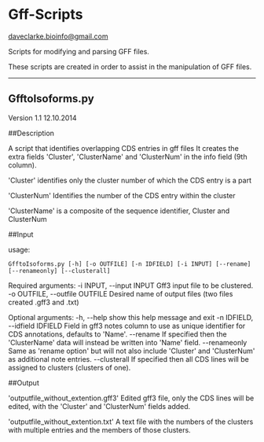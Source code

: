 Gff-Scripts
===========

daveclarke.bioinfo@gmail.com

Scripts for modifying and parsing GFF files.

These scripts are created in order to assist in the manipulation of GFF files.

--------------------------------
GfftoIsoforms.py
--------------------------------
Version 1.1 12.10.2014

##Description

A script that identifies overlapping CDS entries in gff files
It creates the extra fields 'Cluster', 'ClusterName' and 'ClusterNum' in the info field (9th column).

'Cluster' identifies only the cluster number of which the CDS entry is a part

'ClusterNum' Identifies the number of the CDS entry within the cluster

'ClusterName' is a composite of the sequence identifier, Cluster and ClusterNum

##Input

usage: 
```
GfftoIsoforms.py [-h] [-o OUTFILE] [-n IDFIELD] [-i INPUT] [--rename] [--renameonly] [--clusterall]
```

Required arguments:
  -i INPUT, --input INPUT
                        Gff3 input file to be clustered.
  -o OUTFILE, --outfile OUTFILE
                        Desired name of output files (two files created .gff3
                        and .txt)

Optional arguments:
  -h, --help            show this help message and exit
  -n IDFIELD, --idfield IDFIELD
                        Field in gff3 notes column to use as unique identifier
                        for CDS annotations, defaults to 'Name'.
  --rename              If specified then the 'ClusterName' data will instead
                        be written into 'Name' field.
  --renameonly          Same as 'rename option' but will not also include
                        'Cluster' and 'ClusterNum' as additional note
                        entries.
  --clusterall          If specified then all CDS lines will be assigned to
                        clusters (clusters of one).

##Output

'outputfile_without_extention.gff3'
Edited gff3 file, only the CDS lines will be edited, with the 'Cluster' and 'ClusterNum' fields added.

'outputfile_without_extention.txt'
A text file with the numbers of the clusters with multiple entries and the members of those clusters.


